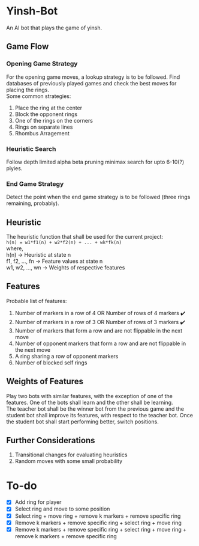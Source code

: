 # Yinsh-Bot
An AI bot that plays the game of yinsh.

## Game Flow
### Opening Game Strategy
For the opening game moves, a lookup strategy is to be followed. Find databases of previously played games and check the best moves for placing the rings.  
Some common strategies:  
1. Place the ring at the center
2. Block the opponent rings
3. One of the rings on the corners
4. Rings on separate lines
5. Rhombus Arragement

### Heuristic Search
Follow depth limited alpha beta pruning minimax search for upto 6-10(?) plyies.

### End Game Strategy
Detect the point when the end game strategy is to be followed (three rings remaining, probably).

## Heuristic
The heuristic function that shall be used for the current project:  
`h(n) = w1*f1(n) + w2*f2(n) + ... + wk*fk(n)`  
where,  
h(n)            -> Heuristic at state n  
f1, f2, ..., fn -> Feature values at state n  
w1, w2, ..., wn -> Weights of respective features  

## Features
Probable list of features:
1. Number of markers in a row of 4 OR Number of rows of 4 markers :heavy_check_mark:
2. Number of markers in a row of 3 OR Number of rows of 3 markers :heavy_check_mark:
3. Number of markers that form a row and are not flippable in the next move
4. Number of opponent markers that form a row and are not flippable in the next move
5. A ring sharing a row of opponent markers 
6. Number of blocked self rings

## Weights of Features
Play two bots with similar features, with the exception of one of the features. One of the bots shall learn and the other shall be learning.  
The teacher bot shall be the winner bot from the previous game and the student bot shall improve its features, with respect to the teacher bot. Once the student bot shall start performing better, switch positions.

## Further Considerations
1. Transitional changes for evaluating heuristics
2. Random moves with some small probability

# To-do  
- [x] Add ring for player  
- [x] Select ring and move to some position  
- [x] Select ring + move ring + remove k markers + remove specific ring  
- [x] Remove k markers + remove specific ring + select ring + move ring  
- [x] Remove k markers + remove specific ring + select ring + move ring + remove k markers + remove specific ring  
